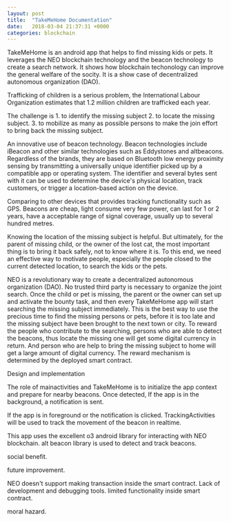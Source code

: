 ```yaml
---
layout: post
title:  "TakeMeHome Documentation"
date:   2018-03-04 21:37:31 +0000
categories: blockchain
---
```

TakeMeHome is an android app that helps to find missing kids or pets. It leverages the NEO blockchain technology and the beacon technology to create a search network. It shows how blockchain techonology can improve the general welfare of the socity. It is a show case of decentralized autonomous organization (DAO).

Trafficking of children is a serious problem, the International Labour Organization estimates that 1.2 million children are trafficked each year. 

The challenge is 1. to identify the missing subject 2. to locate the missing subject. 3. to mobilize as many as possible persons to make the join effort to bring back the missing subject.

An innovative use of beacon technology. Beacon technologies include iBeacon and other similar technologies such as Eddystones and altbeacons. Regardless of the brands, they are based on Bluetooth low energy proximity sensing by transmitting a universally unique identifier picked up by a compatible app or operating system. The identifier and several bytes sent with it can be used to determine the device's physical location, track customers, or trigger a location-based action on the device.

Comparing to other devices that provides tracking functionality such as GPS. Beacons are cheap, light consume very few power, can last for 1 or 2 years, have a acceptable range of signal coverage, usually up to several hundred metres.

Knowing the location of the missing subject is helpful. But ultimately, for the parent of missing child, or the owner of the lost cat, the most important thing is to bring it back safely, not to know where it is. To this end, we need an effective way to motivate people, especially the people closed to the current detected location, to search the kids or the pets.

NEO is a revolutionary way to create a decentralized autonomous organization (DAO). No trusted third party is necessary to organize the joint search. Once the child or pet is missing, the parent or the owner can set up and activate the bounty task, and then every TakeMeHome app will start searching the missing subject immediately. This is the best way to use the precious time to find the missing persons or pets, before it is too late and the missing subject have been brought to the next town or city. To reward the people who contribute to the searching, persons who are able to detect the beacons, thus locate the missing one will get some digital currency in return. And person who are help to bring the missing subject to home will get a large amount of digital currency. The reward mechanism is determined by the deployed smart contract.

Design and implementation 

The role of mainactivities and TakeMeHome is to initialize the app context and prepare for nearby beacons. Once detected, If the app is in the background, a notification is sent. 

If the app is in foreground or the notification is clicked. TrackingActivities will be used to track the movement of the beacon in realtime.

This app uses the excellent o3 android library for interacting with NEO blockchain. alt beacon library is used to detect and track beacons.

social benefit.

future improvement. 

NEO doesn't support making transaction inside the smart contract. 
Lack of development and debugging tools.
limited functionality inside smart contract.

moral hazard.

